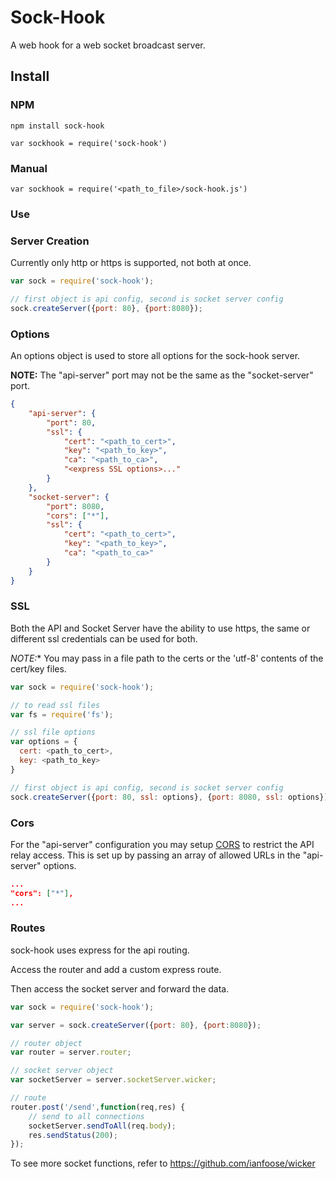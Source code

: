 # Sock-Hook
A web hook for a web socket broadcast server.

## Install

### NPM

```npm install sock-hook```  

```var sockhook = require('sock-hook')```

### Manual

 ```var sockhook = require('<path_to_file>/sock-hook.js')```
 
 
### Use
 
### Server Creation

Currently only http or https is supported, not both at once.

```js
var sock = require('sock-hook');

// first object is api config, second is socket server config
sock.createServer({port: 80}, {port:8080});

```

### Options 

An options object is used to store all options for the sock-hook server.

**NOTE:** The "api-server" port may not be the same as the "socket-server" port.

```json
{
	"api-server": {
		"port": 80,
		"ssl": {
			"cert": "<path_to_cert>",
			"key": "<path_to_key>",
			"ca": "<path_to_ca>",
			"<express SSL options>..."
		}
	},
	"socket-server": {
		"port": 8080,
		"cors": ["*"],
		"ssl": {
			"cert": "<path_to_cert>",
			"key": "<path_to_key>",
			"ca": "<path_to_ca>"
		}
	}
}
```

### SSL

Both the API and Socket Server have the ability to use https, the same or different ssl credentials can be used for both.

*NOTE:** You may pass in a file path to the certs or the 'utf-8' contents of the cert/key files.

```js
var sock = require('sock-hook');

// to read ssl files
var fs = require('fs');

// ssl file options
var options = {
  cert: <path_to_cert>,
  key: <path_to_key>
}

// first object is api config, second is socket server config
sock.createServer({port: 80, ssl: options}, {port: 8080, ssl: options});
```

### Cors

For the "api-server" configuration you may setup [CORS](https://en.wikipedia.org/wiki/Cross-origin_resource_sharing) to restrict the API relay access. This is set up by passing an array of allowed URLs in the "api-server" options.

```json
...
"cors": ["*"],
...
```

### Routes

sock-hook uses express for the api routing.

Access the router and add a custom express route.

Then access the socket server and forward the data.

```js
var sock = require('sock-hook');

var server = sock.createServer({port: 80}, {port:8080});

// router object
var router = server.router;

// socket server object
var socketServer = server.socketServer.wicker;

// route
router.post('/send',function(req,res) {
	// send to all connections
	socketServer.sendToAll(req.body);
	res.sendStatus(200);
});
```

To see more socket functions, refer to https://github.com/ianfoose/wicker
